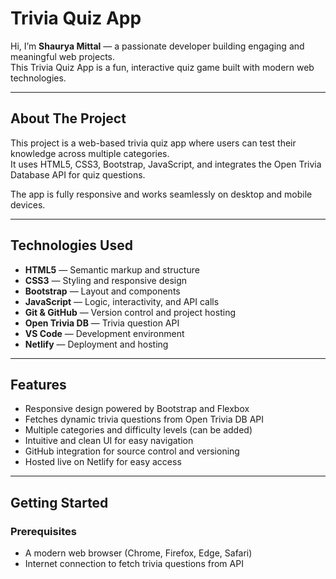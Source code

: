 # Trivia Quiz App

Hi, I’m **Shaurya Mittal** — a passionate developer building engaging and meaningful web projects.  
This Trivia Quiz App is a fun, interactive quiz game built with modern web technologies.

---

## About The Project

This project is a web-based trivia quiz app where users can test their knowledge across multiple categories.  
It uses HTML5, CSS3, Bootstrap, JavaScript, and integrates the Open Trivia Database API for quiz questions.

The app is fully responsive and works seamlessly on desktop and mobile devices.

---

## Technologies Used

- **HTML5** — Semantic markup and structure  
- **CSS3** — Styling and responsive design  
- **Bootstrap** — Layout and components  
- **JavaScript** — Logic, interactivity, and API calls  
- **Git & GitHub** — Version control and project hosting  
- **Open Trivia DB** — Trivia question API  
- **VS Code** — Development environment  
- **Netlify** — Deployment and hosting  

---

## Features

- Responsive design powered by Bootstrap and Flexbox  
- Fetches dynamic trivia questions from Open Trivia DB API  
- Multiple categories and difficulty levels (can be added)  
- Intuitive and clean UI for easy navigation  
- GitHub integration for source control and versioning  
- Hosted live on Netlify for easy access  

---

## Getting Started

### Prerequisites

- A modern web browser (Chrome, Firefox, Edge, Safari)  
- Internet connection to fetch trivia questions from API  
